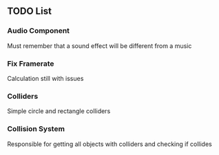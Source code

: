 ## TODO List
### Audio Component
<p>Must remember that a sound effect will be different from a music</p>

### Fix Framerate
<p>Calculation still with issues</p>

### Colliders
<p>Simple circle and rectangle colliders</p>

### Collision System
<p>Responsible for getting all objects with colliders and checking if collides</p>
